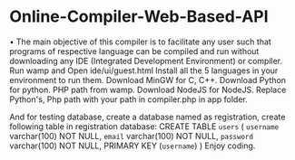 # Online-Compiler-Web-Based-API 
•	The main objective of this compiler is to facilitate any user such that programs of respective language can be compiled and run without downloading any IDE (Integrated Development Environment) or compiler.
Run wamp and Open ide/ui/guest.html 
Install all the 5 languages in your environment to run them.
Download MinGW for C, C++.
Download Python for python.
PHP path from wamp.
Download NodeJS for NodeJS.
Replace Python's, Php path with your path in compiler.php in app folder.

And for testing database,
create a database named as registration,
create following table in registration database:
CREATE TABLE `users` (
    `username` varchar(100) NOT NULL,
    `email` varchar(100) NOT NULL,
    `password` varchar(100) NOT NULL,
 PRIMARY KEY (`username`) 
)
Enjoy coding.

